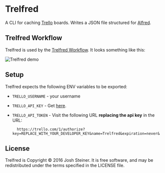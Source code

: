 # Trelfred

A CLI for caching [Trello] boards. Writes a JSON file structured for [Alfred].

[Trello]: https://trello.com
[Alfred]: https://www.alfredapp.com/

## Trelfred Workflow

Trelfred is used by the [Trelfred Workflow]. It looks something like this:

![Trelfred demo](https://cloud.githubusercontent.com/assets/466493/14092917/223ea38e-f518-11e5-9ced-0ef55bb2cad9.gif)

[Trelfred Workflow]: https://github.com/jsteiner/trelfred-cache/releases

## Setup

Trelfred expects the following ENV variables to be exported:

* `TRELLO_USERNAME` - your username
* `TRELLO_API_KEY` - Get [here](https://trello.com/1/appKey/generate).
* `TRELLO_API_TOKEN` - Visit the following URL **replacing the api key** in the URL:

        https://trello.com/1/authorize?key=REPLACE_WITH_YOUR_DEVELOPER_KEY&name=Trelfred&expiration=never&response_type=token

## License

Trelfred is Copyright © 2016 Josh Steiner. It is free software, and
may be redistributed under the terms specified in the LICENSE file.

